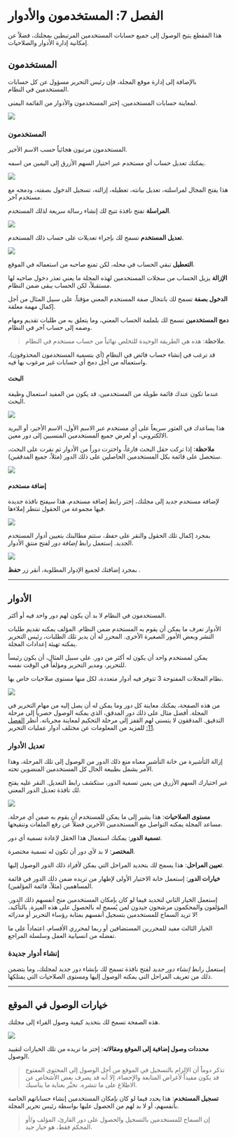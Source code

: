 # الفصل 7: المستخدمون والأدوار

هذا المقطع يتيح الوصول إلى جميع حسابات المستخدمين المرتبطين بمجلتك، فضلاً عن إمكانية إدارة الأدوار والصلاحيات.

## المستخدمون

بالإضافة إلى إدارة موقع المجلة، فإن رئيس التحرير مسؤول عن كل حسابات المستخدمين في النظام.

لمعاينة حسابات المستخدمين، إختر المستخدمون والأدوار من القائمة اليمنى.

![](./assets/learning-ojs3.1-jm-users.png)

### المستخدمون

المستخدمون مرتبون هجائياً حسب الاسم الأخير.

يمكنك تعديل حساب أي مستخدم عبر اختيار السهم الأزرق إلى اليمين من اسمه.

![](./assets/learning-ojs3.1-jm-users-edit.png)

هذا يفتح المجال لمراسلته، تعديل بيانته، تعطيله، إزالته، تسجيل الدخول بصفته، ودمجه مع مستخدم آخر.

**المراسلة** تفتح نافذة تتيح لك إنشاء رسالة سريعة لذلك المستخدم.

![](./assets/learning-ojs-3-users-email.png)

**تعديل المستخدم** تسمح لك بإجراء تعديلات على حساب ذلك المستخدم.

![](./assets/learning-ojs-3-users-edit-user.png)

**التعطيل** تبقي الحساب في محله، لكن تمنع صاحبه من استعماله في الموقع.

**الإزالة** يزيل الحساب من سجلات المستخدمين لهذه المجلة ما يعني تعذر دخول صاحبه لها مستقبلاً، لكن الحساب يبقى ضمن النظام.

**الدخول بصفة** تسمح لك بانتحال صفة المستخدم المعني مؤقتاً. على سبيل المثال من أجل إكمال مهمة معلقة.

**دمج المستخدمين** تسمح لك بلملمة الحساب المعني، وما يتعلق به من طلبات تقديم ومهام وضمه إلى حساب آخر في النظام.

> **ملاحظة**: هذه هي الطريقة الوحيدة للتخلص نهائياً من حساب مستخدم في النظام.

قد ترغب في إنشاء حساب فائض في النظام \(أي بتسمية المستخدمون المحذوفون\)، واستعماله من أجل دمج أي حسابات غير مرغوب بها فيه.

#### البحث

عندما تكون عندك قائمة طويلة من المستخدمين، قد يكون من المفيد استعمال وظيفة البحث.

![](./assets/learning-ojs-3-users-search.png)

هذا يساعدك في العثور سريعاً على أي مستخدم عبر الاسم الأول، الاسم الأخير، أو البريد الالكتروني، أو لعرض جميع المستخدمين المنسبين إلى دور معين.

**ملاحظة**: إذا تركت حقل البحث فارغاً، واخترت دوراً من الأدوار ثم نقرت على البحث، ستحصل على قائمة بكل المستخدمين الحاصلين على ذلك الدور \(مثلاً، جميع المدققين\).

![](./assets/learning-ojs-3-users-search-roles.png)

#### إضافة مستخدم

لإضافة مستخدم جديد إلى مجلتك، إختر رابط إضافة مستخدم. هذا سيفتح نافذة جديدة فيها مجموعة من الحقول تنتظر إملاءها.

![](./assets/learning-ojs-3-users-add-new.png)

بمجرد إكمال تلك الحقول والنقر على _حفظ_، ستتم مطالبتك بتعيين أدوار المستخدم الجديد. إستعمل رابط _إضافة دور_ لفتح منتقِ الأدوار.

![](./assets/learning-ojs-3-users-add-new-roles1.png)

بمجرد إضافتك لجميع الإدوار المطلوبة، أنقر زر **حفظ** .

<hr />

## الأدوار

المستخدمون في النظام لا بد أن يكون لهم دور واحد فيه أو أكثر.

 الأدوار تعرف ما يمكن أن يقوم به المستخدم ضمن النظام. المؤلف يمكنه تقديم طلبات النشر وبعض الأمور الصغيرة الأخرى. المحرر له أن يدير تلك الطلبات، رئيس التحرير يمكنه تهيئة إعدادات المجلة.

يمكن لمستخدم واحد أن يكون له أكثر من دور. على سبيل المثال، أن يكون رئيساً للتحرير، ومدير التحرير ومؤلفاً في الوقت نفسه.

نظام المجلات المفتوحة 3 تتوفر فيه أدوار متعددة، لكل منها مستوى صلاحيات خاص بها.

![](./assets/learning-ojs3.1-jm-users-roles.png)

من هذه الصفحة، يمكنك معاينة كل دور وما يمكن له أن يصل إليه من مهام التحرير في المجلة. أفضل مثال على ذلك دور المدقق، الذي يمكنه الوصول حصرياً إلى مرحلة التدقيق. المدققون لا يتسنى لهم القفز إلى مرحلة التحكيم لمعاينة مجرياته. أنظر [الفصل 11:](./editorial-workflow.md) للمزيد من المعلومات عن مختلف أدوار عمليات التحرير.

### تعديل الأدوار

إزالة التأشيرة من خانة التأشير معناه منع ذلك الدور من الوصول إلى تلك المرحلة، وهذا الأمر يشمل بطبيعة الحال كل المستخدمين المنضوين تحته.

عبر اختيارك السهم الأزرق من يمين تسمية الدور، ستكشف رابط التعديل. النقر عليه يفتح لك نافذة تعديل الدور المعني.

![](./assets/learning-ojs3.1-jm-users-roles-edit.png)

**مستوى الصلاحيات**: هذا يشير إلى ما يمكن للمستخدم أن يقوم به ضمن أي مرحلة. مساعد المجلة يمكنه التواصل مع المستخدمين الآخرين فضلاً عن رفع الملفات وتنقيحها.

**تسمية الدور**: يمكنك استعمال هذا الحقل لإعادة تسمية أي دور.

**المختصر**: لا بد لأي دور أن تكون له تسمية مختصرة.

**تعيين المراحل**: هذا يسمح لك بتحديد المراحل التي يمكن لأفراد ذلك الدور الوصول إليها.

**خيارات الدور**: إستعمل خانة الاختيار الأولى لإظهار من تريده ضمن ذلك الدور في قائمة المساهمين \(مثلاً، قائمة المؤلفين\).

إستعمل الخيار الثاني لتحديد فيما لو كان بإمكان المستخدمين منح أنفسهم ذلك الدور. المؤلفون والمحكمون مرشحون جيدون لمن يُسمح له بالحصول على هذه الميزة. بالتأكيد، لا تريد السماح للمستخدمين بتسجيل أنفسهم بمثابة رؤساء التحرير أو مدرائه!

الخيار الثالث مفيد للمحررين المستضافين أو ربما لمحرري الأقسام، اعتماداً على ما تفضله من انسيابية العمل وسلسلة المراجع.

### إنشاء أدوار جديدة

إستعمل رابط _إنشاء دور جديد_ لفتح نافذة تسمح لك بإنشاء دور جديد لمجلتك، وما يتضمن ذلك من تعريف المراحل التي يمكنه الوصول إليها ومستوى الصلاحيات التي يمتلكها.

<hr />

## خيارات الوصول في الموقع

هذه الصفحة تسمح لك بتحديد كيفية وصول القراء إلى مجلتك.

![](./assets/learning-ojs3.1-jm-users-siteoptions.png)

**محددات وصول إضافية إلى الموقع ومقالاته**: إختر ما تريده من تلك الخيارات لتقييد الوصول.

> تذكر دوماً أن الإلزام بالتسجيل في الموقع من أجل الوصول إلى المحتوى المفتوح قد يكون مفيداً لأغراض المتابعة والإحصاء، إلا أنه قد يصرف بعض الأشخاص عن الاطلاع على ما تنشره. تخيَّر بعناية ما يناسبك.

**تسجيل المستخدم**: هذا يحدد فيما لو كان بإمكان المستخدمين إنشاء حساباتهم الخاصة بأنفسهم، أو لا بد لهم من الحصول عليها بواسطة رئيس تحرير المجلة.

> إن السماح للمستخدمين بالتسجيل والحصول على دور القارئ، المؤلف و/أو المحكم فقط، هو خيار جيد.
